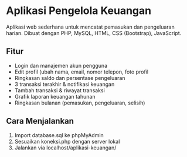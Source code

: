 # Aplikasi Pengelola Keuangan
Aplikasi web sederhana untuk mencatat pemasukan dan pengeluaran harian. Dibuat dengan PHP, MySQL, HTML, CSS (Bootstrap), JavaScript.

## Fitur
- Login dan manajemen akun pengguna
- Edit profil (ubah nama, email, nomor telepon, foto profil
- Ringkasan saldo dan persentase pengeluaran
- 3 transaksi terakhir & notifikasi keuangan
- Tambah transaksi & riwayat transaksi
- Grafik laporan keuangan tahunan
- Ringkasan bulanan (pemasukan, pengeluaran, selisih)

## Cara Menjalankan
1. Import database.sql ke phpMyAdmin
2. Sesuaikan koneksi.php dengan server lokal
3. Jalankan via localhost/aplikasi-keuangan/
